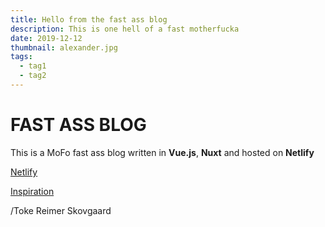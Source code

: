 ```yaml
---
title: Hello from the fast ass blog
description: This is one hell of a fast motherfucka
date: 2019-12-12
thumbnail: alexander.jpg
tags:
  - tag1
  - tag2
---
```


# FAST ASS BLOG
This is a MoFo fast ass blog written in **Vue.js**, **Nuxt** and hosted on **Netlify**

[Netlify](https://netlify.com)

[Inspiration](https://nu~~~~xt-markdown-blog-starter.netlify.com/blog/blog-using-vue-nuxt-markdown/)

/Toke Reimer Skovgaard
